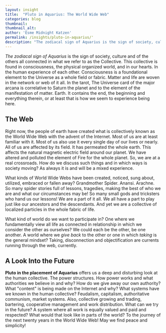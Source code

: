 ```yaml
---
layout: insight
title:  "Pluto in Aquarius: The World Wide Web"
categories: blog
thumbnail: 
thumbnail_alt: 
author: 'Esme Midnight Katzen'
permalink: /insights/pluto-in-aquarius/'
description: "The zodiacal sign of Aquarius is the sign of society, culture and of the others all connected in what we refer to as the Collective. This collective is found in consciousness, the physical organized world, and in our hearts."
---
```

<!-- ![test.]({{site.url}}/{{site.images_path}}test.jpg){: .post-intro-img} -->

<em class="post-intro-text">The zodiacal sign of Aquarius</em> is the sign of society, culture and of the others all connected in what we refer to as the Collective. This collective is found in consciousness, the physical organized world, and in our hearts. In the human experience of each other. Consciousness is a foundational element to the Universe as a whole field or fabric. Matter and life are woven in the network or web of it all. In the tarot, The Universe card of the major arcana is correlative to Saturn the planet and to the element of the manifestation of matter. Earth. It contains the end, the beginning and everything therein, or at least that is how we seem to experience being here.

## The Web
Right now, the people of earth have created what is collectively known as the World Wide Web with the advent of the Internet. Most of us are at least familiar with it. Most of us also use it every single day of our lives or nearly. All of us are affected by its field. It has permeated the whole earth. This affects the natural magnetic electric field around our planet. We have altered and polluted the element of Fire for the whole planet. So, we are at a real crossroads. How do we discuss such things and in which ways is society moving? As always it is and will be a mixed experience.

What kinds of World Wide Webs have been created, noticed, sung about, utilized, embraced or fallen away? Grandmother Spider. Anansi. Arachne. So many spider stories full of lessons, tragedies, making the best of who we are and what our circumstances may be! So many small gods and tricksters who hand us our lessons! We are a part of it all. We all have a part to play just like our ancestors and the descendants. And yet we are a collective of localized particles in the whole fabric of life. 

What kind of world do we want to participate in? One where we fundamentally view all life as connected in relationship in which we consider the other as ourselves? We could each be the other, be one another. A world where we *give back* to the other or one in which *taking* is the general mindset? Taking, disconnection and objectification are currents running through the web, currently. 

## A Look Into the Future
**Pluto in the placement of Aquarius** offers us a deep and disturbing look at the human collective. The power structures. How power works and what authorities we believe in and why? How do we give away our own authority? What "content" is being made on the Internet and why? What systems have we known in the human collective? Feudalism, capitalism, authoritative communism, market systems. Also, collective growing and trading, bartering, cooperative management and work distribution. What can we try in the future? A system where all work is equally valued and paid and respected? What would that look like in parts of the world? To the journey of the next twenty years in the World Wide Web! May we find peace and simplicity! 